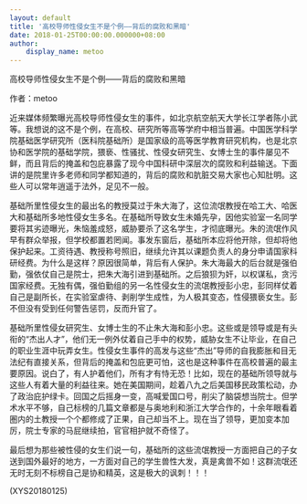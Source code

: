 ```yaml
---
layout: default
title: '高校导师性侵女生不是个例——背后的腐败和黑暗'
date: 2018-01-25T00:00:00.000000+08:00
author:
    display_name: metoo
---
```


高校导师性侵女生不是个例——背后的腐败和黑暗

作者：metoo

近来媒体频繁曝光高校导师性侵女生的事件，如北京航空航天大学长江学者陈小武等。我想说的这不是个例，在高校、研究所等高等学府中相当普遍。中国医学科学院基础医学研究所（医科院基础所）是国家级的高等医学教育研究机构，也是北京协和医学院的基础学院，猥亵、性骚扰、性侵女研究生、女博士生的事件屡见不鲜，而且背后的掩盖和包庇暴露了现今中国科研中深层次的腐败和利益输送。下面讲的是院里许多老师和同学都知道的，背后的腐败和肮脏交易大家也心知肚明。这些人可以常年逍遥于法外，足见不一般。

基础所里性侵女生的最出名的教授莫过于朱大海了，这位流氓教授在哈工大、哈医大和基础所多地性侵女生多名。在基础所导致女生未婚先孕，因他实验室一名同学要将其劣迹曝光，朱恼羞成怒，威胁要杀了这名学生，才彻底曝光。朱的流氓作风早有群众举报，但学校都置若罔闻。事发东窗后，基础所本应将他开除，但却将他保护起来。工资待遇、教授称号照旧，继续允许其以课题负责人的身分申请国家科研经费。为什么是这样？原因很简单，背后有人保护。朱大海最大的后台就是强伯勤，强依仗自己是院士，把朱大海引进到基础所。之后狼狈为奸，以权谋私，贪污国家经费。无独有偶，强伯勤组的另一名性侵女生的流氓教授彭小忠，彭同样仗着自己是副所长，在实验室虐待、剥削学生成性，为人极其变态，性侵猥亵女生。彭不但没有受到任何警告惩罚，反而升官了。

基础所里性侵女研究生、女博士生的不止朱大海和彭小忠。这些或是领导或是有头衔的“杰出人才”，他们无一例外仗着自己手中的权势，威胁女生不让毕业，在自己的职业生涯中玩弄女生。性侵女生事件的高发与这些“杰出”导师的自我膨胀和目无法纪有直接关系，但背后的掩盖和包庇更可怕，这也是这种事件在高校普遍的最主要原因。说白了，有人护着他们，所有才有恃无恐！比如，现在的基础所领导就与这些人有着大量的利益往来。她在美国期间，趁着八九之后美国移民政策松动，办了政治庇护绿卡。回国之后摇身一变，高喊爱国口号，削尖了脑袋想当院士。但学术水平不够，自己标榜的几篇文章都是与奥地利和浙江大学合作的，十余年眼看着圏内的土教授一个个都修成了正果，自己却当不上。现在当了领导，更加变本加厉，院士专家的马屁继续拍，官官相护就不奇怪了。

最后想为那些被性侵的女生们说一句，基础所的这些流氓教授一方面把自己的子女送到国外最好的地方，一方面对自己的学生兽性大发，真是禽兽不如！这群流氓还无时无刻不标榜自己是协和精英，这是极大的讽刺！！！

(XYS20180125)

